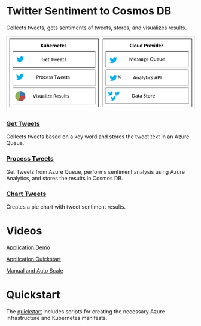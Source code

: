 # Twitter Sentiment to Cosmos DB

Collects tweets, gets sentiments of tweets, stores, and visualizes results.

![application architecture](/images/app.png)

### [Get Tweets](../../tree/master/twitter-sentiment-apps/get-tweet)

Collects tweets based on a key word and stores the tweet text in an Azure Queue.

### [Process Tweets](../../tree/master/twitter-sentiment-apps/process-tweet)

Get Tweets from Azure Queue, performs sentiment analysis using Azure Analytics, and stores the results in Cosmos DB.

### [Chart Tweets](../../tree/master/twitter-sentiment-apps/chart-tweet)

Creates a pie chart with tweet sentiment results.

# Videos

[Application Demo](https://youtu.be/qJpv-TwW3w0)

[Application Quickstart](https://youtu.be/v-RobmRUdFg)

[Manual and Auto Scale](http://www.youtube.com/watch?v=J1a4fTb2grg)

# Quickstart

The [quickstart](./quickstart) includes scripts for creating the necessary Azure infrastructure and Kubernetes manifests.
